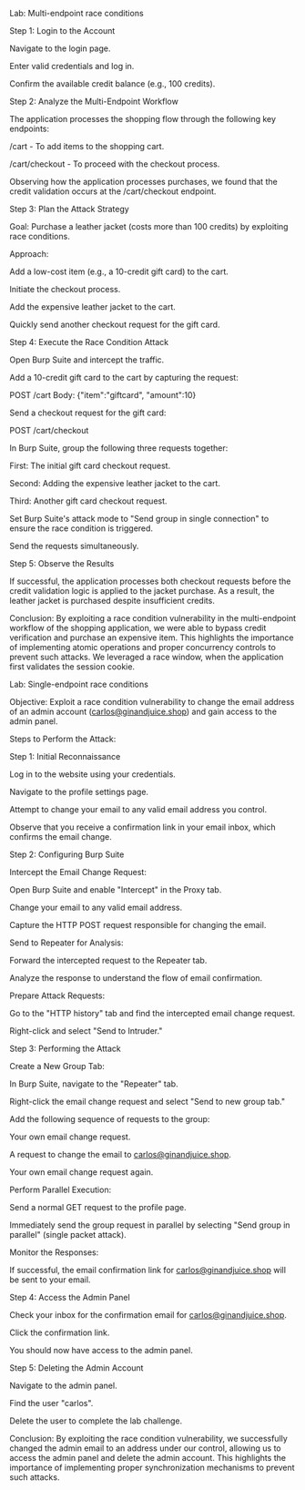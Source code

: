 Lab: Multi-endpoint race conditions

Step 1: Login to the Account

Navigate to the login page.

Enter valid credentials and log in.

Confirm the available credit balance (e.g., 100 credits).
 
Step 2: Analyze the Multi-Endpoint Workflow

The application processes the shopping flow through the following key endpoints:

/cart - To add items to the shopping cart.

/cart/checkout - To proceed with the checkout process.

Observing how the application processes purchases, we found that the credit validation occurs at the /cart/checkout endpoint.

Step 3: Plan the Attack Strategy

Goal: Purchase a leather jacket (costs more than 100 credits) by exploiting race conditions.

Approach:

Add a low-cost item (e.g., a 10-credit gift card) to the cart.

Initiate the checkout process.

Add the expensive leather jacket to the cart.

Quickly send another checkout request for the gift card.

Step 4: Execute the Race Condition Attack

Open Burp Suite and intercept the traffic.

Add a 10-credit gift card to the cart by capturing the request:

POST /cart
Body: {"item":"giftcard", "amount":10}

Send a checkout request for the gift card:

POST /cart/checkout

In Burp Suite, group the following three requests together:

First: The initial gift card checkout request.

Second: Adding the expensive leather jacket to the cart.

Third: Another gift card checkout request.

Set Burp Suite's attack mode to "Send group in single connection" to ensure the race condition is triggered.

Send the requests simultaneously.

Step 5: Observe the Results

If successful, the application processes both checkout requests before the credit validation logic is applied to the jacket purchase. As a result, the leather jacket is purchased despite insufficient credits.

Conclusion:
By exploiting a race condition vulnerability in the multi-endpoint workflow of the shopping application, we were able to bypass credit verification and purchase an expensive item. This highlights the importance of implementing atomic operations and proper concurrency controls to prevent such attacks.
We leveraged a race window, when the application first validates the session cookie.

Lab: Single-endpoint race conditions

Objective:
Exploit a race condition vulnerability to change the email address of an admin account (carlos@ginandjuice.shop) and gain access to the admin panel.

Steps to Perform the Attack:

Step 1: Initial Reconnaissance

Log in to the website using your credentials.

Navigate to the profile settings page.

Attempt to change your email to any valid email address you control.

Observe that you receive a confirmation link in your email inbox, which confirms the email change.

Step 2: Configuring Burp Suite

Intercept the Email Change Request:

Open Burp Suite and enable "Intercept" in the Proxy tab.

Change your email to any valid email address.

Capture the HTTP POST request responsible for changing the email.

Send to Repeater for Analysis:

Forward the intercepted request to the Repeater tab.

Analyze the response to understand the flow of email confirmation.

Prepare Attack Requests:

Go to the "HTTP history" tab and find the intercepted email change request.

Right-click and select "Send to Intruder."

Step 3: Performing the Attack

Create a New Group Tab:

In Burp Suite, navigate to the "Repeater" tab.

Right-click the email change request and select "Send to new group tab."

Add the following sequence of requests to the group:

Your own email change request.

A request to change the email to carlos@ginandjuice.shop.

Your own email change request again.

Perform Parallel Execution:

Send a normal GET request to the profile page.

Immediately send the group request in parallel by selecting "Send group in parallel" (single packet attack).

Monitor the Responses:

If successful, the email confirmation link for carlos@ginandjuice.shop will be sent to your email.

Step 4: Access the Admin Panel

Check your inbox for the confirmation email for carlos@ginandjuice.shop.

Click the confirmation link.

You should now have access to the admin panel.

Step 5: Deleting the Admin Account

Navigate to the admin panel.

Find the user "carlos".

Delete the user to complete the lab challenge.

Conclusion:
By exploiting the race condition vulnerability, we successfully changed the admin email to an address under our control, allowing us to access the admin panel and delete the admin account. This highlights the importance of implementing proper synchronization mechanisms to prevent such attacks.


